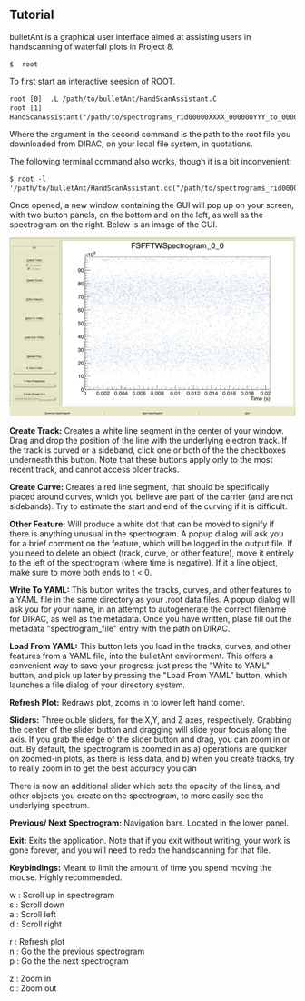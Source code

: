 Tutorial
--------------------

bulletAnt is a graphical user interface aimed at assisting users in handscanning of waterfall plots in Project 8.

  ```
  $  root
  ```
 To first start an interactive seesion of ROOT.
  ```
  root [0]  .L /path/to/bulletAnt/HandScanAssistant.C
  root [1]  HandScanAssistant("/path/to/spectrograms_rid00000XXXX_000000YYY_to_000000ZZZ.root")
  ```
 Where the argument in the second command is the path to the root file you downloaded from DIRAC, on your local file system, in quotations.

 The following terminal command also works, though it is a bit inconvenient:
  ```
  $ root -l '/path/to/bulletAnt/HandScanAssistant.cc("/path/to/spectrograms_rid00000XXXX_000000YYY_to_000000ZZZ.root")'
  ```

 Once opened, a new window containing the GUI will pop up on your screen, with two button panels, on the bottom and on the left, as well as the spectrogram on the right. 
 Below is an image of the GUI.

![bulletAnt GUI](https://github.com/project8/bulletAnt/blob/master/Tutorial/bulletAntInterface.png?raw=true "bulletAnt Graphical User Interface")

**Create Track:**
Creates a white line segment in the center of your window. Drag and drop the position of the line with the underlying electron track. 
If the track is curved or a sideband, click one or both of the the checkboxes underneath this button. Note that these buttons apply only to
the most recent track, and cannot access older tracks. 

**Create Curve:**
 Creates a red line segment, that should be specifically placed around curves, which you believe are part of the carrier (and are not sidebands). Try to estimate
the start and end of the curving if it is difficult.

**Other Feature:**
 Will produce a white dot that can be moved to signify if there is anything unusual in the spectrogram. A popup dialog will ask you for a brief comment on the feature,
which will be logged in the output file. If you need to delete an object (track, curve, or other feature), move it entirely to the left of the spectrogram (where time is negative). 
If it a line object, make sure to move both ends to t < 0.

**Write To YAML:**
 This button writes the tracks, curves, and other features to a YAML file in the same directory as your .root data files. A popup dialog will ask you for your name, in an attempt to
autogenerate the correct filename for DIRAC, as well as the metadata. Once you have written, plase fill out the metadata "spectrogram_file" entry with the path on DIRAC. 

**Load From YAML:**
 This button lets you load in the tracks, curves, and other features from a YAML file, into the bulletAnt environment. This offers a convenient way to save your progress: just press the
"Write to YAML" button, and pick up later by pressing the "Load From YAML" button, which launches a file dialog of your directory system.

**Refresh Plot:**
 Redraws plot, zooms in to lower left hand corner.

**Sliders:**
 Three ouble sliders, for the X,Y, and Z axes, respectively. Grabbing the center of the slider button and dragging will slide your focus along the axis. If you grab the
 edge of the slider button and drag, you can zoom in or out. By default, the spectrogram is zoomed in as a) operations are quicker on zoomed-in plots, as there is less data, and
 b) when you create tracks, try to really zoom in to get the best accuracy you can

There is now an additional slider which sets the opacity of the lines, and other objects you create on the spectrogram, to more easily see the underlying spectrum.

**Previous/ Next Spectrogram:**
 Navigation bars. Located in the lower panel.

**Exit:**
 Exits the application. Note that if you exit without writing, your work is gone forever, and you will need to redo the handscanning for that file.

**Keybindings:**
Meant to limit the amount of time you spend moving the mouse. Highly recommended.

 w : Scroll up in spectrogram  
 s : Scroll down  
 a : Scroll left  
 d : Scroll right  
  
 r : Refresh plot  
 n : Go the the previous spectrogram  
 p : Go the the next spectrogram  
   
 z : Zoom in  
 c : Zoom out  

